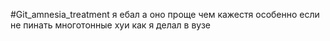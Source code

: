 #Git_amnesia_treatment
    я ебал а оно проще чем кажестя особенно если не пинать многотонные хуи как я делал в вузе


